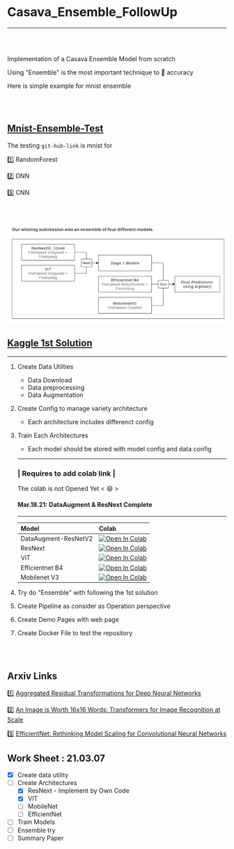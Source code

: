 # Casava_Ensemble_FollowUp
--------------

<br/><br/>

Implementation of a Casava Ensemble Model from scratch

Using "Ensemble" is the most important technique to 🚀 accuracy

Here is simple example for mnist ensemble

<br/><br/>

## [Mnist-Ensemble-Test](https://github.com/seunghwan1228/Ensemble-Testing/blob/master/For_ensemble_testing.ipynb) 

The testing `git-hub-link` is mnist for 

:one: RandomForest

:two: DNN

:three: CNN 


<br/><br/>

![1st Solution](docs/ensemble_method.png)
##  [Kaggle 1st Solution](https://www.kaggle.com/c/cassava-leaf-disease-classification/discussion/221957)

-----------

1. Create Data Utilties 
    - Data Download
    - Data preprocessing
    - Data Augmentation

2. Create Config to manage variety architecture
    - Each architecture includes differenct config

3. Train Each Architectures
    - Each model should be stored with model config and data config

    -------
    ###  | Requires to add colab link |
    The colab is not Opened Yet < :smile: >
    #### Mar.18.21: DataAugment & ResNext Complete
    ------
    | Model | Colab |
    |---|---|
    |DataAugment-ResNetV2|[![Open In Colab](https://colab.research.google.com/assets/colab-badge.svg)](https://colab.research.google.com/drive/1Otd-0k8B6KDaImEkA7P69qiY-dFz-1rF#scrollTo=N2scrCWto5O5)|
    |ResNext|[![Open In Colab](https://colab.research.google.com/assets/colab-badge.svg)](https://colab.research.google.com/drive/1SES35GLmmee3tDmWS9Hh6iuKjZ0TZgNZ#scrollTo=8v2J1qrzwOXf)|
    |ViT|[![Open In Colab](https://colab.research.google.com/assets/colab-badge.svg)](https://colab.research.google.com/drive/1z25VDKFpGj9HIK6AEkJ3zMu0jUu0y7tw#scrollTo=l88Fv1tGfACa)|
    |Efficientnet B4|[![Open In Colab](https://colab.research.google.com/assets/colab-badge.svg)]()|
    |Mobilenet V3|[![Open In Colab](https://colab.research.google.com/assets/colab-badge.svg)]()|


4. Try do "Ensemble" with following the 1st solution

5. Create Pipeline as consider as Operation perspective

6. Create Demo Pages with web page

7. Create Docker File to test the repository

<br/><br/>


## Arxiv Links

:one: [Aggregated Residual Transformations for Deep Neural Networks](https://arxiv.org/abs/1611.05431)

:two: [An Image is Worth 16x16 Words: Transformers for Image Recognition at Scale](https://arxiv.org/abs/2010.11929)

:three: [EfficientNet: Rethinking Model Scaling for Convolutional Neural Networks](https://arxiv.org/abs/1905.11946)


## Work Sheet : 21.03.07

- [X] Create data utility
- [ ] Create Architectures
  - [X] ResNext - Implement by Own Code
  - [X] VIT
  - [ ] MobileNet
  - [ ] EfficientNet
- [ ] Train Models
- [ ] Ensemble try
- [ ] Summary Paper
